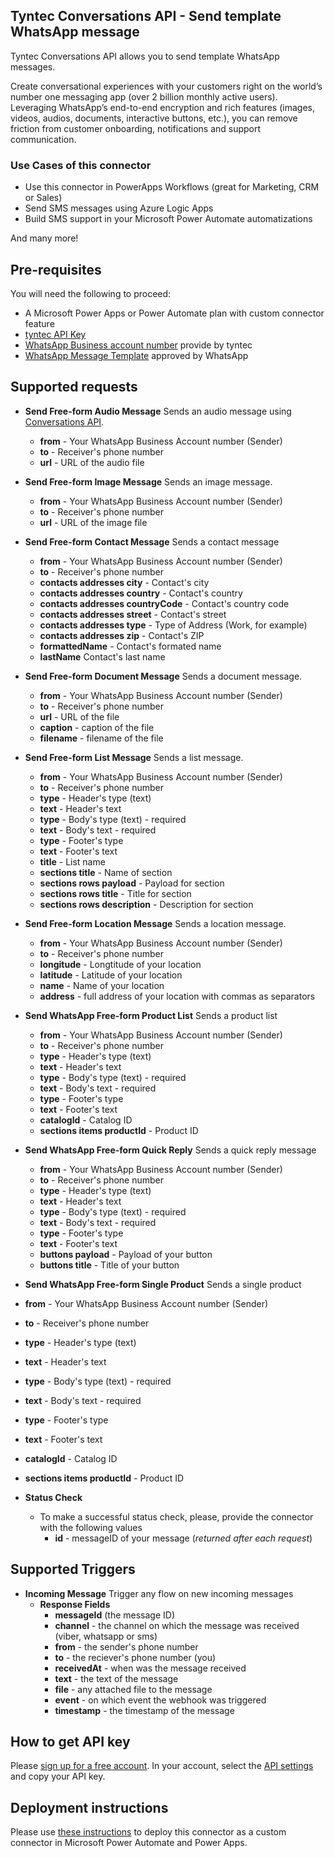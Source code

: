 ## Tyntec Conversations API - Send template WhatsApp message

Tyntec Conversations API allows you to send template WhatsApp messages.

Create conversational experiences with your customers right on the world’s number one messaging app (over 2 billion monthly active users). Leveraging WhatsApp’s end-to-end encryption and rich features (images, videos, audios, documents, interactive buttons, etc.), you can remove friction from customer onboarding, notifications and support communication.

### Use Cases of this connector
-   Use this connector in PowerApps Workflows (great for Marketing, CRM or Sales)
-   Send SMS messages using Azure Logic Apps
-   Build SMS support in your Microsoft Power Automate automatizations

And many more!


## Pre-requisites
You will need the following to proceed:
-   A Microsoft Power Apps or Power Automate plan with custom connector feature
-   [tyntec API Key](http://my.tyntec.com/api-settings)
-   [WhatsApp Business account number](https://www.tyntec.com/docs/whatsapp-business-api-account-information-get-started#toc--whatsapp-business-account-) provide by tyntec
-   [WhatsApp Message Template](https://www.tyntec.com/docs/whatsapp-business-api-account-information-get-started#toc-message-templates) approved by WhatsApp


## Supported requests
- **Send Free-form Audio Message** Sends an audio message using [Conversations API](https://api.tyntec.com/reference/#conversations-send-messages-send-a-message).
  - **from** - Your WhatsApp Business Account number (Sender)
  - **to** - Receiver's phone number
  - **url** - URL of the audio file
- **Send Free-form Image Message** Sends an image message.
  - **from** - Your WhatsApp Business Account number (Sender)
  - **to** - Receiver's phone number
  - **url** - URL of the image file
- **Send Free-form Contact Message** Sends a contact message
  - **from** - Your WhatsApp Business Account number (Sender)
  - **to** - Receiver's phone number
  - **contacts addresses city** - Contact's city
  - **contacts addresses country** - Contact's country
  - **contacts addresses countryCode** - Contact's country code
  - **contacts addresses street** - Contact's street
  - **contacts addresses type** - Type of Address (Work, for example)
  - **contacts addresses zip** - Contact's ZIP
  - **formattedName** - Contact's formated name
  - **lastName** Contact's last name
- **Send Free-form Document Message** Sends a document message.
  - **from** - Your WhatsApp Business Account number (Sender)
  - **to** - Receiver's phone number
  - **url** - URL of the file
  - **caption** - caption of the file
  - **filename** - filename of the file
- **Send Free-form List Message** Sends a list message.
  - **from** - Your WhatsApp Business Account number (Sender)
  - **to** - Receiver's phone number
  - **type** - Header's type (text)
  - **text** - Header's text
  - **type** - Body's type (text) - required
  - **text** - Body's text - required
  - **type** - Footer's type 
  - **text** - Footer's text
  - **title** - List name
  - **sections title** - Name of section
  - **sections rows payload** - Payload for section
  - **sections rows title** - Title for section
  - **sections rows description** - Description for section
- **Send Free-form Location Message** Sends a location message.
  - **from** - Your WhatsApp Business Account number (Sender)
  - **to** - Receiver's phone number
  - **longitude** - Longtitude of your location
  - **latitude** - Latitude of your location
  - **name** - Name of your location
  - **address** - full address of your location with commas as separators
- **Send WhatsApp Free-form Product List** Sends a product list
  - **from** - Your WhatsApp Business Account number (Sender)
  - **to** - Receiver's phone number
  - **type** - Header's type (text)
  - **text** - Header's text
  - **type** - Body's type (text) - required
  - **text** - Body's text - required
  - **type** - Footer's type 
  - **text** - Footer's text
  - **catalogId** - Catalog ID
  - **sections items productId** - Product ID
- **Send WhatsApp Free-form Quick Reply** Sends a quick reply message
  - **from** - Your WhatsApp Business Account number (Sender)
  - **to** - Receiver's phone number
  - **type** - Header's type (text)
  - **text** - Header's text
  - **type** - Body's type (text) - required
  - **text** - Body's text - required
  - **type** - Footer's type 
  - **text** - Footer's text
  - **buttons payload** - Payload of your button
  - **buttons title** - Title of your button
-  **Send WhatsApp Free-form Single Product** Sends a single product 
  - **from** - Your WhatsApp Business Account number (Sender)
  - **to** - Receiver's phone number
  - **type** - Header's type (text)
  - **text** - Header's text
  - **type** - Body's type (text) - required
  - **text** - Body's text - required
  - **type** - Footer's type 
  - **text** - Footer's text
  - **catalogId** - Catalog ID
  - **sections items productId** - Product ID
         
- **Status Check**
    -   To make a successful status check, please, provide the connector with the following values
        -   **id** - messageID of your message (_returned after each request_)

## Supported Triggers

- **Incoming Message** Trigger any flow on new incoming messages
    - **Response Fields**
        - **messageId** (the message ID)
        - **channel** - the channel on which the message was received (viber, whatsapp or sms)
        - **from** - the sender's phone number
        - **to** - the reciever's phone number (you)
        - **receivedAt** - when was the message received
        - **text** - the text of the message
        - **file** - any attached file to the message
        - **event** - on which event the webhook was triggered
        - **timestamp** - the timestamp of the message


## How to get API key 
Please [sign up for a free account](https://www.tyntec.com/create-account). In your account, select the [API settings](http://my.tyntec.com/api-settings) and copy your API key.

## Deployment instructions
Please use [these instructions](https://docs.microsoft.com/en-us/connectors/custom-connectors/paconn-cli) to deploy this connector as a custom connector in Microsoft Power Automate and Power Apps.
